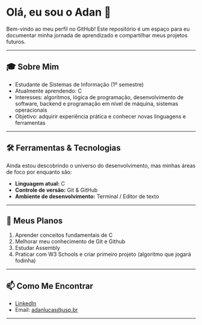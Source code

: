 # Olá, eu sou o Adan 👋

Bem-vindo ao meu perfil no GitHub! Este repositório é um espaço para eu documentar minha jornada de aprendizado e compartilhar meus projetos futuros.

---

## 🎓 Sobre Mim

- Estudante de Sistemas de Informação (1º semestre)  
- Atualmente aprendendo: C  
- Interesses: algoritmos, lógica de programação, desenvolvimento de software, backend e programação em nível de máquina, sistemas operacionais  
- Objetivo: adquirir experiência prática e conhecer novas linguagens e ferramentas

---

## 🛠 Ferramentas & Tecnologias

Ainda estou descobrindo o universo do desenvolvimento, mas minhas áreas de foco por enquanto são:

- **Linguagem atual:** C  
- **Controle de versão:** Git & GitHub  
- **Ambiente de desenvolvimento:** Terminal / Editor de texto

---

## 🚀 Meus Planos

1. Aprender conceitos fundamentais de C  
2. Melhorar meu conhecimento de Git e Github  
3. Estudar Assembly  
4. Praticar com W3 Schools e criar primeiro projeto (algoritmo que jogará fodinha)  

---

## 📫 Como Me Encontrar

- [LinkedIn](https://www.linkedin.com/in/adan-cunha/)  
- Email: adanlucas@usp.br

---
